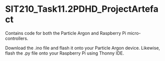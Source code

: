 # SIT210_Task11.2PDHD_ProjectArtefact
Contains code for both the Particle Argon and Raspberry Pi micro-controllers.

Download the .ino file and flash it onto your Particle Argon device. Likewise, flash the .py file onto your Raspberry Pi using Thonny IDE.
